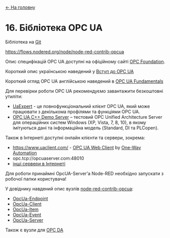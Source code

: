 [<- На головну](../)

# 16. Бібліотека OPC UA 

Бібліотека на [Git](https://github.com/mikakaraila/node-red-contrib-opcua)

https://flows.nodered.org/node/node-red-contrib-opcua

Опис специфікацій OPC UA доступні на офіційному сайті [OPC Foundation](https://opcfoundation.org/). 

Короткий опис українською наведений у [Вступ до OPC UA](https://drive.google.com/file/d/1nZCjvvyf9STbZ5WIol7bWEhZQidGT3GE/view?fbclid=IwAR0XYTzV2EVrOw_T7S4vagL8kbPw7lbwyZC5gXTzs22c8BjgVvw3Um-5uGk)

Короткий огляд OPC UA англійською наведений в [OPC UA Fundamentals](https://documentation.unified-automation.com/uasdkcpp/1.5.6/html/L1OpcUaFundamentals.html?fbclid=IwAR06ZJqbeDdcgcerx8HizRK8uhGP6f5MMwhcLYDgYD8tfhbDl85mvQzlcm0)

Для перевірки роботи OPC UA рекомендуємо завантажити безкоштовні утиліти:

- [UaExpert](https://www.unified-automation.com/downloads/opc-ua-clients.html) - це повнофункціональний клієнт     OPC UA, який може працювати з декількома профілями та функціями OPC UA.
- [OPC UA C++ Demo Server](https://www.unified-automation.com/downloads/opc-ua-servers/file/download/details/opc-ua-c-demo-server-v163-windows.html) – тестовий     OPC Unified Architecture Server для операційних систем     Windows (XP, Vista, 7, 8, 10), в якому імітуються дані та інформаційна     модель (Standard, DI та PLCopen).

Також в Інтернеті доступні онлайн клієнти та сервери, зокрема:

- https://www.uaclient.com/ - [OPC UA Web Client](https://www.uaclient.com/about.html) by [One-Way Automation](http://www.onewayautomation.com) 
- opc.tcp://opcuaserver.com:48010
- [інші сервери в Інтернеті](https://github.com/node-opcua/node-opcua/wiki/publicly-available-OPCUA-servers)

Для роботи принаймні OpcUA-Server’а Node-RED необхідно запускати з робочої папки користувача!

У довіднику навдений опис вузлів [node-red-contrib-opcua](https://flows.nodered.org/node/node-red-contrib-opcua):

- [OpcUa-Endpoint](opcua_endpoint.md)<span class="load"> </span>
- [OpcUa-Client](opcua_client.md)<span class="load"> </span>
- [OpcUa-Item](opcua_item.md)<span class="load"> </span>
- [OpcUa-Event](opcua_event.md)<span class="load"> </span>
- [OpcUa-Server](opcua_server.md)<span class="load"> </span>

Також є вузли для [OPC DA](https://flows.nodered.org/node/node-red-contrib-opc-da)